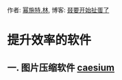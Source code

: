 作者: [幂施特.林](https://github.com/linmingdao), 博客: [叕要开始扯蛋了](https://linmingdao.github.io/)

# 提升效率的软件

## 一. 图片压缩软件 [caesium](https://saerasoft.com/caesium/)
